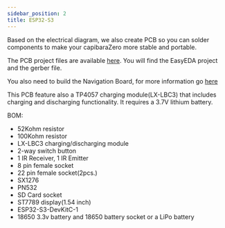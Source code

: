 ```yaml
---
sidebar_position: 2
title: ESP32-S3
---
```


Based on the electrical diagram, we also create PCB so you can solder components to make your capibaraZero more stable and portable.

The PCB project files are available [here](https://github.com/CapibaraZero/resources/tree/main/PCB/ESP32-S3-DEVKITC-1/). You will find the EasyEDA project and the gerber file.

You also need to build the Navigation Board, for more information go [here](/docs/pcb/Navigation_Board)

This PCB feature also a TP4057 charging module(LX-LBC3) that includes charging and discharging functionality. It requires a 3.7V lithium battery.

BOM:

- 52Kohm resistor
- 100Kohm resistor
- LX-LBC3 charging/discharging module
- 2-way switch button
- 1 IR Receiver, 1 IR Emitter
- 8 pin female socket
- 22 pin female socket(2pcs.)
- SX1276
- PN532
- SD Card socket
- ST7789 display(1.54 inch)
- ESP32-S3-DevKitC-1
- 18650 3.3v battery and 18650 battery socket or a LiPo battery

<!-- Wait for a tutorial on mounting -->
<!--You can find the case STL [here](https://github.com/CapibaraZero/resources/tree/main/STL/ESP32-S3-DEVKITC-1) (thanks to [XyDrive](https://github.com/XyDrive)!)  -->
